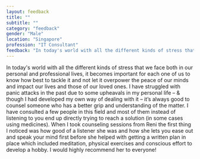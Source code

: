 ```yaml
---
layout: feedback
title: ""
subtitle: ""
category: "feedback"
gender: "Male"
location: "Singapore"
profession: "IT Consultant"
feedback: "In today's world with all the different kinds of stress that we face both in our personal and professional lives, it becomes important for each one of us to know how best to tackle it and not let it overpower the peace of our minds and impact our lives and those of our loved ones. I have struggled with panic attacks in the past due to some upheavals in my personal life – & though I had developed my own way of dealing with it – it’s always good to counsel someone who has a better grip and understanding of the matter. I have consulted a few people in this field and most of them instead of listening to you end up directly trying to reach a solution (in some cases using medicines). When I took counseling sessions from Reni the first thing I noticed was how good of a listener she was and how she lets you ease out and speak your mind first before she helped with getting a written plan in place which included meditation, physical exercises and conscious effort to develop a hobby. I would highly recommend her to everyone!"
---
```

In today's world with all the different kinds of stress that we face both in our personal and professional lives, it becomes important for each one of us to know how best to tackle it and not let it overpower the peace of our minds and impact our lives and those of our loved ones. I have struggled with panic attacks in the past due to some upheavals in my personal life – & though I had developed my own way of dealing with it – it’s always good to counsel someone who has a better grip and understanding of the matter. I have consulted a few people in this field and most of them instead of listening to you end up directly trying to reach a solution (in some cases using medicines). When I took counseling sessions from Reni the first thing I noticed was how good of a listener she was and how she lets you ease out and speak your mind first before she helped with getting a written plan in place which included meditation, physical exercises and conscious effort to develop a hobby. I would highly recommend her to everyone!